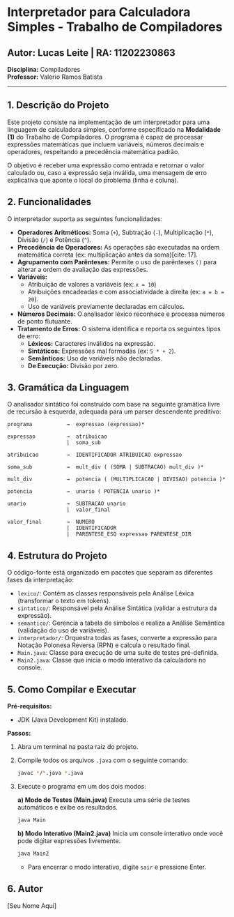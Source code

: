 # Interpretador para Calculadora Simples - Trabalho de Compiladores
## Autor: Lucas Leite | RA: 11202230863
**Disciplina:** Compiladores  
**Professor:** Valerio Ramos Batista

---

## 1. Descrição do Projeto

Este projeto consiste na implementação de um interpretador para uma linguagem de calculadora simples, conforme especificado na **Modalidade (1)** do Trabalho de Compiladores. O programa é capaz de processar expressões matemáticas que incluem variáveis, números decimais e operadores, respeitando a precedência matemática padrão.

O objetivo é receber uma expressão como entrada e retornar o valor calculado ou, caso a expressão seja inválida, uma mensagem de erro explicativa que aponte o local do problema (linha e coluna).

## 2. Funcionalidades

O interpretador suporta as seguintes funcionalidades:

-   **Operadores Aritméticos:** Soma (`+`), Subtração (`-`), Multiplicação (`*`), Divisão (`/`) e Potência (`^`).
-   **Precedência de Operadores:** As operações são executadas na ordem matemática correta (ex: multiplicação antes da soma)[cite: 17].
-   **Agrupamento com Parênteses:** Permite o uso de parênteses `()` para alterar a ordem de avaliação das expressões.
-   **Variáveis:**
    -   Atribuição de valores a variáveis (ex: `x = 10`)
    -   Atribuições encadeadas e com associatividade à direita (ex: `a = b = 20`).
    -   Uso de variáveis previamente declaradas em cálculos.
-   **Números Decimais:** O analisador léxico reconhece e processa números de ponto flutuante.
-   **Tratamento de Erros:** O sistema identifica e reporta os seguintes tipos de erro:
    -   **Léxicos:** Caracteres inválidos na expressão.
    -   **Sintáticos:** Expressões mal formadas (ex: `5 * + 2`).
    -   **Semânticos:** Uso de variáveis não declaradas.
    -   **De Execução:** Divisão por zero.

## 3. Gramática da Linguagem

O analisador sintático foi construído com base na seguinte gramática livre de recursão à esquerda, adequada para um parser descendente preditivo:

```
programa           →  expressao (expressao)*

expressao          →  atribuicao
                   |  soma_sub

atribuicao         →  IDENTIFICADOR ATRIBUICAO expressao

soma_sub           →  mult_div ( (SOMA | SUBTRACAO) mult_div )*

mult_div           →  potencia ( (MULTIPLICACAO | DIVISAO) potencia )*

potencia           →  unario ( POTENCIA unario )*

unario             →  SUBTRACAO unario
                   |  valor_final

valor_final        →  NUMERO
                   |  IDENTIFICADOR
                   |  PARENTESE_ESQ expressao PARENTESE_DIR
```

## 4. Estrutura do Projeto

O código-fonte está organizado em pacotes que separam as diferentes fases da interpretação:

-   `lexico/`: Contém as classes responsáveis pela Análise Léxica (transformar o texto em tokens).
-   `sintatico/`: Responsável pela Análise Sintática (validar a estrutura da expressão).
-   `semantico/`: Gerencia a tabela de símbolos e realiza a Análise Semântica (validação do uso de variáveis).
-   `interpretador/`: Orquestra todas as fases, converte a expressão para Notação Polonesa Reversa (RPN) e calcula o resultado final.
-   `Main.java`: Classe para execução de uma suíte de testes pré-definida.
-   `Main2.java`: Classe que inicia o modo interativo da calculadora no console.

## 5. Como Compilar e Executar

**Pré-requisitos:**
* JDK (Java Development Kit) instalado.

**Passos:**

1.  Abra um terminal na pasta raiz do projeto.
2.  Compile todos os arquivos `.java` com o seguinte comando:
    ```bash
    javac */*.java *.java
    ```

3.  Execute o programa em um dos dois modos:

    **a) Modo de Testes (Main.java)**
    Executa uma série de testes automáticos e exibe os resultados.
    ```bash
    java Main
    ```

    **b) Modo Interativo (Main2.java)**
    Inicia um console interativo onde você pode digitar expressões livremente.
    ```bash
    java Main2
    ```
    - Para encerrar o modo interativo, digite `sair` e pressione Enter.

## 6. Autor

[Seu Nome Aqui]
